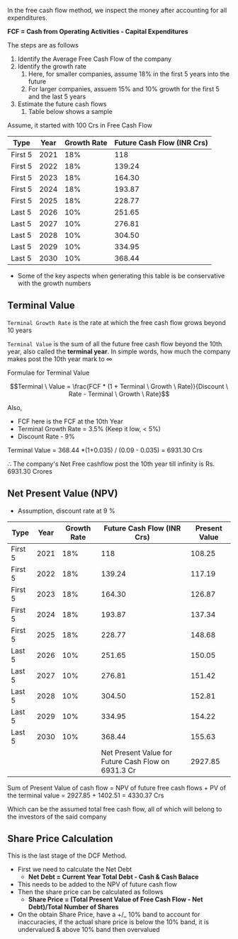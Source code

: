 In the free cash flow method, we inspect the money after accounting for all expenditures. 

**FCF = Cash from Operating Activities - Capital Expenditures**

The steps are as follows

1. Identify the Average Free Cash Flow of the company
2. Identify the growth rate
	1. Here, for smaller companies, assume 18% in the first 5 years into the future
	2. For larger companies, assuem 15% and 10% growth for the first 5 and the last 5 years
3. Estimate the future cash flows
	1. Table below shows a sample

Assume, it started with 100 Crs in Free Cash Flow

Type| Year | Growth Rate | Future Cash Flow (INR Crs)
---|---|---|---
First 5|2021 | 18% | 118
First 5|2022 | 18% | 139.24
First 5|2023 | 18% | 164.30
First 5|2024 | 18% | 193.87
First 5|2025 | 18% | 228.77
Last 5|2026 | 10% | 251.65
Last 5|2027 | 10% | 276.81
Last 5|2028 | 10% | 304.50
Last 5|2029 | 10% | 334.95
Last 5|2030 | 10% | 368.44

- Some of the key aspects when generating this table is be conservative with the growth numbers

## Terminal Value

`Terminal Growth Rate` is the rate at which the free cash flow grows beyond 10 years 

`Terminal Value` is the sum of all the future free cash flow beyond the 10th year, also called the **terminal year**. In simple words, how much the company makes post the 10th year mark to $\infty$

Formulae for Terminal Value

$$Terminal \ Value = \frac{FCF * (1 + Terminal \ Growth \ Rate)}{Discount \ Rate - Terminal \ Growth \ Rate}$$

Also,
- FCF here is the FCF at the 10th Year
- Terminal Growth Rate = 3.5% (Keep it low, < 5%)
- Discount Rate - 9%

Terminal Value = 368.44 *(1+0.035) / (0.09 - 0.035) = 6931.30 Crs

$\therefore$ The company's Net Free cashflow post the 10th year till infinity is Rs. 6931.30 Crores

## Net Present Value (NPV)

- Assumption, discount rate at 9 %

Type| Year | Growth Rate | Future Cash Flow (INR Crs) | Present Value
---|---|---|---| ---
First 5|2021 | 18% | 118 | 108.25
First 5|2022 | 18% | 139.24 | 117.19
First 5|2023 | 18% | 164.30 | 126.87
First 5|2024 | 18% | 193.87 | 137.34
First 5|2025 | 18% | 228.77 | 148.68
Last 5|2026 | 10% | 251.65 | 150.05
Last 5|2027 | 10% | 276.81 | 151.42
Last 5|2028 | 10% | 304.50 | 152.81 
Last 5|2029 | 10% | 334.95 | 154.22
Last 5|2030 | 10% | 368.44 | 155.63
| | | |  Net Present Value for Future Cash Flow on 6931.3 Cr | 2927.85

Sum of Present Value of cash flow = NPV of future free cash flows + PV of the terminal value = 2927.85 + 1402.51 = 4330.37 Crs

Which can be the assumed total free cash flow, all of which will belong to the investors of the said company

## Share Price Calculation

This is the last stage of the DCF Method.

- First we need to calculate the Net Debt
	- **Net Debt = Current Year Total Debt - Cash & Cash Balace**
- This needs to be added to the NPV of future cash flow
- Then the share price can be calculated as follows
	- **Share Price = (Total Present Value of Free Cash Flow - Net Debt)/Total Number of Shares**
- On the obtain Share Price, have a +/_ 10% band to account for inaccuracies, if the actual share price is below the 10% band, it is undervalued & above 10% band then overvalued 